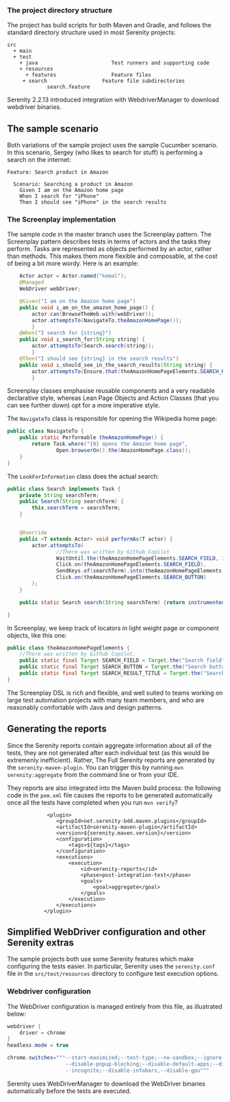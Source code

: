 
### The project directory structure
The project has build scripts for both Maven and Gradle, and follows the standard directory structure used in most Serenity projects:
```Gherkin
src
  + main
  + test
    + java                        Test runners and supporting code
    + resources
      + features                  Feature files
     + search                  Feature file subdirectories 
             search.feature
```

Serenity 2.2.13 introduced integration with WebdriverManager to download webdriver binaries.

## The sample scenario
Both variations of the sample project uses the sample Cucumber scenario. In this scenario, Sergey (who likes to search for stuff) is performing a search on the internet:

```Gherkin
Feature: Search product in Amazon

  Scenario: Searching a product in Amazon
    Given I am on the Amazon home page
    When I search for "iPhone"
    Then I should see "iPhone" in the search results

```

### The Screenplay implementation
The sample code in the master branch uses the Screenplay pattern. The Screenplay pattern describes tests in terms of actors and the tasks they perform. Tasks are represented as objects performed by an actor, rather than methods. This makes them more flexible and composable, at the cost of being a bit more wordy. Here is an example:
```java
    Actor actor = Actor.named("kemal");
    @Managed
    WebDriver webDriver;

    @Given("I am on the Amazon home page")
    public void ı_am_on_the_amazon_home_page() {
        actor.can(BrowseTheWeb.with(webDriver));
        actor.attemptsTo(NavigateTo.theAmazonHomePage());
        }
    @When("I search for {string}")
    public void ı_search_for(String string) {
        actor.attemptsTo(Search.search(string));
        }
    @Then("I should see {string} in the search results")
    public void ı_should_see_in_the_search_results(String string) {
        actor.attemptsTo(Ensure.that(theAmazonHomePageElements.SEARCH_RESULT_TITLE.resolveFor(actor).getText()).contains(string));
        }
```

Screenplay classes emphasise reusable components and a very readable declarative style, whereas Lean Page Objects and Action Classes (that you can see further down) opt for a more imperative style.

The `NavigateTo` class is responsible for opening the Wikipedia home page:
```java
public class NavigateTo {
    public static Performable theAmazonHomePage() {
        return Task.where("{0} opens the Amazon home page",
                Open.browserOn().the(AmazonHomePage.class));
    }
}
```

The `LookForInformation` class does the actual search:
```java
public class Search implements Task {
    private String searchTerm;
    public Search(String searchTerm) {
        this.searchTerm = searchTerm;
    }


    @Override
    public <T extends Actor> void performAs(T actor) {
        actor.attemptsTo(
                //There was written by Github Copilot
                WaitUntil.the(theAmazonHomePageElements.SEARCH_FIELD, isClickable()),
                Click.on(theAmazonHomePageElements.SEARCH_FIELD),
                SendKeys.of(searchTerm).into(theAmazonHomePageElements.SEARCH_FIELD),
                Click.on(theAmazonHomePageElements.SEARCH_BUTTON)
        );
    }

    public static Search search(String searchTerm) {return instrumented(Search.class,searchTerm);}

}

```

In Screenplay, we keep track of locators in light weight page or component objects, like this one:
```java
public class theAmazonHomePageElements {
    //There was written by Github Copilot.
    public static final Target SEARCH_FIELD = Target.the("Search field").located(By.id("twotabsearchtextbox"));
    public static final Target SEARCH_BUTTON = Target.the("Search button").located(By.id("nav-search-submit-button"));
    public static final Target SEARCH_RESULT_TITLE = Target.the("Search result title").located(By.xpath("/html[1]/body[1]/div[1]/div[2]/span[1]/div[1]/h1[1]/div[1]/div[1]/div[1]/div[1]/span[3]"));
}

```
The Screenplay DSL is rich and flexible, and well suited to teams working on large test automation projects with many team members, and who are reasonably comfortable with Java and design patterns.

## Generating the reports
Since the Serenity reports contain aggregate information about all of the tests, they are not generated after each individual test (as this would be extremenly inefficient). Rather, The Full Serenity reports are generated by the `serenity-maven-plugin`. You can trigger this by running `mvn serenity:aggregate` from the command line or from your IDE.

They reports are also integrated into the Maven build process: the following code in the `pom.xml` file causes the reports to be generated automatically once all the tests have completed when you run `mvn verify`?

```
             <plugin>
                <groupId>net.serenity-bdd.maven.plugins</groupId>
                <artifactId>serenity-maven-plugin</artifactId>
                <version>${serenity.maven.version}</version>
                <configuration>
                    <tags>${tags}</tags>
                </configuration>
                <executions>
                    <execution>
                        <id>serenity-reports</id>
                        <phase>post-integration-test</phase>
                        <goals>
                            <goal>aggregate</goal>
                        </goals>
                    </execution>
                </executions>
            </plugin>
```

## Simplified WebDriver configuration and other Serenity extras
The sample projects both use some Serenity features which make configuring the tests easier. In particular, Serenity uses the `serenity.conf` file in the `src/test/resources` directory to configure test execution options.  
### Webdriver configuration
The WebDriver configuration is managed entirely from this file, as illustrated below:
```java
webdriver {
    driver = chrome
}
headless.mode = true

chrome.switches="""--start-maximized;--test-type;--no-sandbox;--ignore-certificate-errors;
                   --disable-popup-blocking;--disable-default-apps;--disable-extensions-file-access-check;
                   --incognito;--disable-infobars,--disable-gpu"""

```

Serenity uses WebDriverManager to download the WebDriver binaries automatically before the tests are executed.



